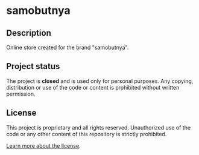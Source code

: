 # samobutnya

## Description
Online store created for the brand "samobutnya".

## Project status
The project is **closed** and is used only for personal purposes. Any copying, distribution or use of the code or content is prohibited without written permission.

## License
This project is proprietary and all rights reserved. Unauthorized use of the code or any other content of this repository is strictly prohibited.

[Learn more about the license](LICENSE).
